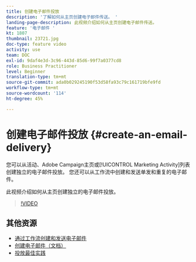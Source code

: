 ```yaml
---
title: 创建电子邮件投放
description: '了解如何从主页创建电子邮件传送。 '
landing-page-description: 此视频介绍如何从主页创建电子邮件传送。
feature: '电子邮件 '
kt: 1807
thumbnail: 23721.jpg
doc-type: feature video
activity: use
team: DOC
exl-id: 9daf4e3d-3c96-443d-85d6-99f7a0377cd8
role: Business Practitioner
level: Beginner
translation-type: tm+mt
source-git-commit: ada0b029245190f53d58fa93c79c161719bfe9fd
workflow-type: tm+mt
source-wordcount: '114'
ht-degree: 45%

---
```


# 创建电子邮件投放 {#create-an-email-delivery}

您可以从活动、Adobe Campaign主页或[!UICONTROL Marketing Activity]列表创建独立的电子邮件投放。 您还可以从工作流中创建和发送单发和重复的电子邮件。

此视频介绍如何从主页创建独立的电子邮件投放。

>[!VIDEO](https://video.tv.adobe.com/v/23721?quality=12)

## 其他资源

* [通过工作流创建和发送电子邮件](/help/communication-channels/email/create-and-send-emails-via-workflow.md)
* [创建电子邮件（文档）](https://docs.adobe.com/content/help/en/campaign-standard/using/communication-channels/email-messages/creating-an-email.html)
* [投放最佳实践](https://experienceleague.adobe.com/docs/campaign-standard/using/communication-channels/delivery-bestpractices/delivery-best-practices.html?lang=zh-Hans)
